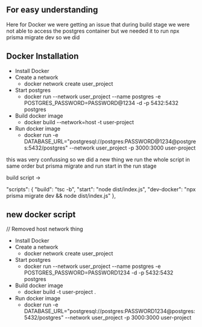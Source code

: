 ## For easy understanding

Here for Docker we were getting an issue that during build stage we were not able to access the postgres container but we needed it to run npx prisma migrate dev
so we did

## Docker Installation
- Install Docker
- Create a network
    - docker network create user_project
- Start postgres
    - docker run --network user_project --name postgres -e POSTGRES_PASSWORD=PASSWORD@1234 -d -p 5432:5432 postgres
- Build docker image 
    - docker build --network=host -t user-project
- Run docker image 
    - docker run -e DATABASE_URL="postgresql://postgres:PASSWORD@1234@postgres:5432/postgres" --network user_project -p 3000:3000 user-project


this was very confussing so we did a new thing 
we run the whole script in same order but prisma migrate and run start in the run stage 

build script -> 
 
   "scripts": {
    "build": "tsc -b",
    "start": "node dist/index.js",
    "dev-docker": "npx prisma migrate dev && node dist/index.js"
  },


## new docker script

// Removed host network thing

- Install Docker
- Create a network
    - docker network create user_project
- Start postgres
    - docker run --network user_project --name postgres -e POSTGRES_PASSWORD=PASSWORD1234 -d -p 5432:5432 postgres
- Build docker image 
    - docker build -t user-project .
- Run docker image 
    - docker run -e DATABASE_URL="postgresql://postgres:PASSWORD1234@postgres:5432/postgres" --network user_project -p 3000:3000 user-project
